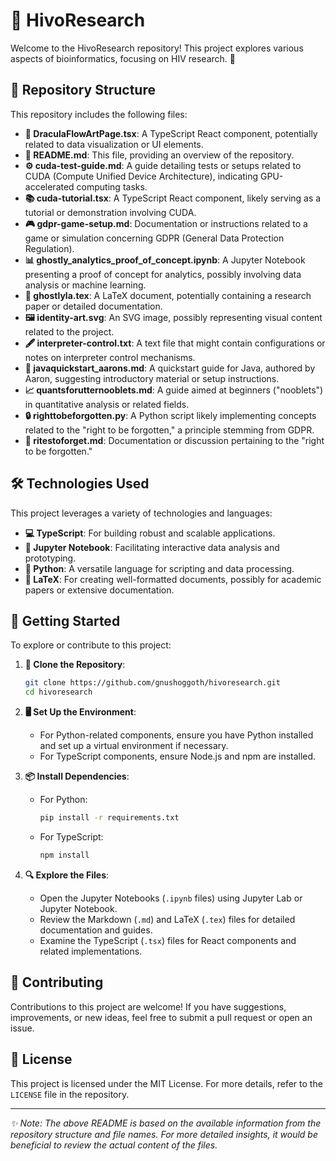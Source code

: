 # 🧬 HivoResearch

Welcome to the HivoResearch repository! This project explores various aspects of bioinformatics, focusing on HIV research. 🧪

## 📂 Repository Structure

This repository includes the following files:

- **🎨 DraculaFlowArtPage.tsx**: A TypeScript React component, potentially related to data visualization or UI elements.
- **📘 README.md**: This file, providing an overview of the repository.
- **⚙️ cuda-test-guide.md**: A guide detailing tests or setups related to CUDA (Compute Unified Device Architecture), indicating GPU-accelerated computing tasks.
- **📚 cuda-tutorial.tsx**: A TypeScript React component, likely serving as a tutorial or demonstration involving CUDA.
- **🎮 gdpr-game-setup.md**: Documentation or instructions related to a game or simulation concerning GDPR (General Data Protection Regulation).
- **📊 ghostly_analytics_proof_of_concept.ipynb**: A Jupyter Notebook presenting a proof of concept for analytics, possibly involving data analysis or machine learning.
- **📝 ghostlyla.tex**: A LaTeX document, potentially containing a research paper or detailed documentation.
- **🖼️ identity-art.svg**: An SVG image, possibly representing visual content related to the project.
- **🖋️ interpreter-control.txt**: A text file that might contain configurations or notes on interpreter control mechanisms.
- **🚀 javaquickstart_aarons.md**: A quickstart guide for Java, authored by Aaron, suggesting introductory material or setup instructions.
- **📈 quantsforutternooblets.md**: A guide aimed at beginners ("nooblets") in quantitative analysis or related fields.
- **🔒 righttobeforgotten.py**: A Python script likely implementing concepts related to the "right to be forgotten," a principle stemming from GDPR.
- **🧩 ritestoforget.md**: Documentation or discussion pertaining to the "right to be forgotten."

## 🛠️ Technologies Used

This project leverages a variety of technologies and languages:

- **💻 TypeScript**: For building robust and scalable applications.
- **📔 Jupyter Notebook**: Facilitating interactive data analysis and prototyping.
- **🐍 Python**: A versatile language for scripting and data processing.
- **📜 LaTeX**: For creating well-formatted documents, possibly for academic papers or extensive documentation.

## 🚀 Getting Started

To explore or contribute to this project:

1. **🔗 Clone the Repository**:
   ```bash
   git clone https://github.com/gnushoggoth/hivoresearch.git
   cd hivoresearch
   ```

2. **🖥️ Set Up the Environment**:
   - For Python-related components, ensure you have Python installed and set up a virtual environment if necessary.
   - For TypeScript components, ensure Node.js and npm are installed.

3. **📦 Install Dependencies**:
   - For Python:
     ```bash
     pip install -r requirements.txt
     ```
   - For TypeScript:
     ```bash
     npm install
     ```

4. **🔍 Explore the Files**:
   - Open the Jupyter Notebooks (`.ipynb` files) using Jupyter Lab or Jupyter Notebook.
   - Review the Markdown (`.md`) and LaTeX (`.tex`) files for detailed documentation and guides.
   - Examine the TypeScript (`.tsx`) files for React components and related implementations.

## 🤝 Contributing

Contributions to this project are welcome! If you have suggestions, improvements, or new ideas, feel free to submit a pull request or open an issue.

## 📜 License

This project is licensed under the MIT License. For more details, refer to the `LICENSE` file in the repository.

---

*✨ Note: The above README is based on the available information from the repository structure and file names. For more detailed insights, it would be beneficial to review the actual content of the files.*
